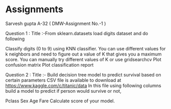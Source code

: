 # Assignments
Sarvesh gupta A-32 ( DMW-Assignment No.-1 )

Question 1 : Title :-From sklearn.datasets load digits dataset and do following

Classify digits (0 to 9) using KNN classifier. You can use different values for k neighbors and need to figure out a value of K that gives you a maximum score. You can manually try different values of K or use gridsearchcv
 Plot confusion matrix
  Plot classification report

Question 2 : Title :- Build decision tree model to predict survival based on certain parameters CSV file is available to download at  https://www.kaggle.com/c/titanic/data In this file using following columns build a model to predict if person would survive or not,

 Pclass
 Sex
 Age
 Fare
 Calculate score of your model.
